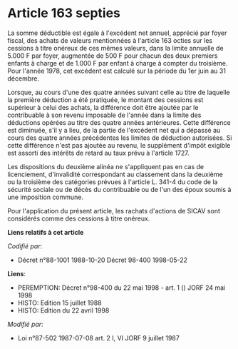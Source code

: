 # Article 163 septies

La somme déductible est égale à l'excédent net annuel, apprécié par foyer fiscal, des achats de valeurs mentionnées à
l'article 163 octies sur les cessions à titre onéreux de ces mêmes valeurs, dans la limite annuelle de 5.000 F par foyer,
augmentée de 500 F pour chacun des deux premiers enfants à charge et de 1.000 F par enfant à charge à compter du troisième.
Pour l'année 1978, cet excédent est calculé sur la période du 1er juin au 31 décembre.

Lorsque, au cours d'une des quatre années suivant celle au titre de laquelle la première déduction a été pratiquée, le
montant des cessions est supérieur à celui des achats, la différence doit être ajoutée par le contribuable à son revenu
imposable de l'année dans la limite des déductions opérées au titre des quatre années antérieures. Cette différence est
diminuée, s'il y a lieu, de la partie de l'excédent net qui a dépassé au cours des quatre années précédentes les limites de
déduction autorisées. Si cette différence n'est pas ajoutée au revenu, le supplément d'impôt exigible est assorti des
intérêts de retard au taux prévu à l'article 1727.

Les dispositions du deuxième alinéa ne s'appliquent pas en cas de licenciement, d'invalidité correspondant au classement dans
la deuxième ou la troisième des catégories prévues à l'article L. 341-4 du code de la sécurité sociale ou de décès du
contribuable ou de l'un des époux soumis à une imposition commune.

Pour l'application du présent article, les rachats d'actions de SICAV sont considérés comme des cessions à titre onéreux.

**Liens relatifs à cet article**

_Codifié par_:

  - Décret n°88-1001 1988-10-20 Décret 98-400 1998-05-22

**Liens**:

  - PEREMPTION: Décret n°98-400 du 22 mai 1998 - art. 1 () JORF 24 mai 1998
  - HISTO: Edition 15 juillet 1988
  - HISTO: Edition du 22 avril 1998

_Modifié par_:

  - Loi n°87-502 1987-07-08 art. 2 I, VI JORF 9 juillet 1987
